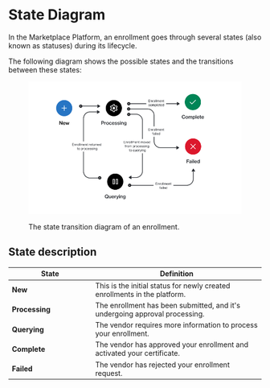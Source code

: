 # State Diagram

In the Marketplace Platform, an enrollment goes through several states (also known as statuses) during its lifecycle.&#x20;

The following diagram shows the possible states and the transitions between these states:

<figure><img src="../../../../.gitbook/assets/state_diagram_enrollment.png" alt=""><figcaption><p>The state transition diagram of an enrollment.</p></figcaption></figure>

## State description

<table data-full-width="false"><thead><tr><th width="152">State</th><th>Definition</th></tr></thead><tbody><tr><td><strong>New</strong></td><td>This is the initial status for newly created enrollments in the platform.</td></tr><tr><td><strong>Processing</strong></td><td>The enrollment has been submitted, and it's undergoing approval processing.</td></tr><tr><td><strong>Querying</strong></td><td>The vendor requires more information to process your enrollment.</td></tr><tr><td><strong>Complete</strong></td><td>The vendor has approved your enrollment and activated your certificate.</td></tr><tr><td><strong>Failed</strong></td><td>The vendor has rejected your enrollment request.</td></tr></tbody></table>
